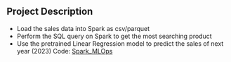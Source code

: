 ## Project Description
- Load the sales data into Spark as csv/parquet
- Perform the SQL query on Spark to get the most searching product
- Use the pretrained Linear Regression model to predict the sales of next year (2023)
Code: [Spark_MLOps](https://github.com/As2909/IBM-Data-Engineering-Specialization-Coursera/blob/main/Course%2013%20Data%20Engineering%20Capstone%20Project/6%20Big%20Data%20Analytics%20with%20Spark/Week%206/Spark_MLOps.ipynb)
